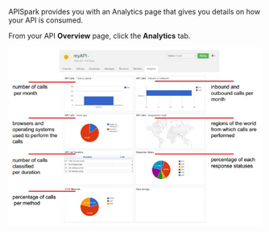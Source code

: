 APISpark provides you with an Analytics page that gives you details on how your API is consumed.

From your API **Overview** page, click the **Analytics** tab.

![Analytics](images/analytics.jpg "Analytics")


<!---#Data storage coming soon or not
-->

